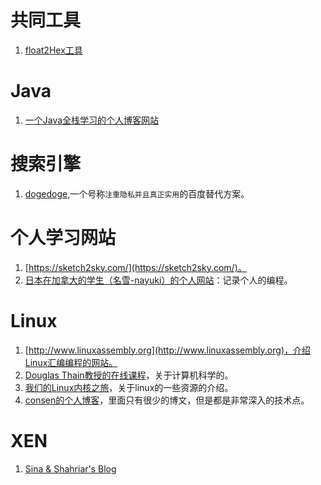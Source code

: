 # 共同工具

1. [float2Hex工具](https://gregstoll.dyndns.org/~gregstoll/floattohex/)


# Java

1. [一个Java全栈学习的个人博客网站](https://how2j.cn/?p=72711)

# 搜索引擎

1. [dogedoge](https://www.dogedoge.com/),一个号称`注重隐私并且真正实用`的百度替代方案。

# 个人学习网站

1. [https://sketch2sky.com/](https://sketch2sky.com/)。
2. [日本在加拿大的学生（名雪-nayuki）的个人网站](https://www.nayuki.io)：记录个人的编程。

# Linux

1. [http://www.linuxassembly.org](http://www.linuxassembly.org)，介绍Linux汇编编程的网站。
2. [Douglas Thain教授的在线课程](https://www3.nd.edu)，关于计算机科学的。
3. [我们的Linux内核之旅](http://www.kerneltravel.net/)，关于linux的一些资源的介绍。
4. [consen的个人博客](https://consen.github.io/)，里面只有很少的博文，但是都是非常深入的技术点。

# XEN

1. [Sina & Shahriar's Blog](https://rayanfam.com/)
